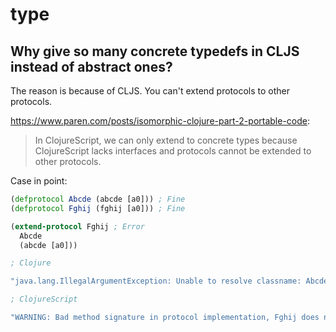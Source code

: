 # type

## Why give so many concrete typedefs in CLJS instead of abstract ones?

The reason is because of CLJS. You can't extend protocols to other protocols.

https://www.paren.com/posts/isomorphic-clojure-part-2-portable-code:
> In ClojureScript, we can only extend to concrete types because ClojureScript lacks interfaces and protocols cannot be extended to other protocols.

Case in point:

```clojure
(defprotocol Abcde (abcde [a0])) ; Fine
(defprotocol Fghij (fghij [a0])) ; Fine

(extend-protocol Fghij ; Error
  Abcde
  (abcde [a0]))

; Clojure

"java.lang.IllegalArgumentException: Unable to resolve classname: Abcde"

; ClojureScript

"WARNING: Bad method signature in protocol implementation, Fghij does not declare method called abcde at line 1"

```
